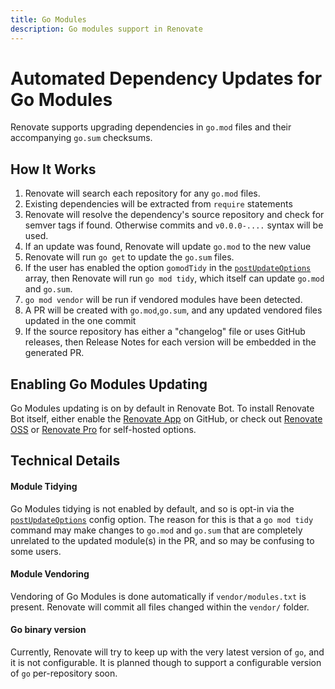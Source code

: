```yaml
---
title: Go Modules
description: Go modules support in Renovate
---
```


# Automated Dependency Updates for Go Modules

Renovate supports upgrading dependencies in `go.mod` files and their accompanying `go.sum` checksums.

## How It Works

1.  Renovate will search each repository for any `go.mod` files.
2.  Existing dependencies will be extracted from `require` statements
3.  Renovate will resolve the dependency's source repository and check for semver tags if found. Otherwise commits and `v0.0.0-....` syntax will be used.
4.  If an update was found, Renovate will update `go.mod` to the new value
5.  Renovate will run `go get` to update the `go.sum` files.
6.  If the user has enabled the option `gomodTidy` in the [`postUpdateOptions`](https://renovatebot.com/docs/configuration-options/#postupdateoptions) array, then Renovate will run `go mod tidy`, which itself can update `go.mod` and `go.sum`.
7.  `go mod vendor` will be run if vendored modules have been detected.
8.  A PR will be created with `go.mod`,`go.sum`, and any updated vendored files updated in the one commit
9.  If the source repository has either a "changelog" file or uses GitHub releases, then Release Notes for each version will be embedded in the generated PR.

## Enabling Go Modules Updating

Go Modules updating is on by default in Renovate Bot. To install Renovate Bot itself, either enable the [Renovate App](https://github.com/apps/renovate) on GitHub, or check out [Renovate OSS](https://github.com/renovatebot/renovate) or [Renovate Pro](https://renovatebot.com/pro) for self-hosted options.

## Technical Details

#### Module Tidying

Go Modules tidying is not enabled by default, and so is opt-in via the [`postUpdateOptions`](https://renovatebot.com/docs/configuration-options/#postupdateoptions) config option. The reason for this is that a `go mod tidy` command may make changes to `go.mod` and `go.sum` that are completely unrelated to the updated module(s) in the PR, and so may be confusing to some users.

#### Module Vendoring

Vendoring of Go Modules is done automatically if `vendor/modules.txt` is present. Renovate will commit all files changed within the `vendor/` folder.

#### Go binary version

Currently, Renovate will try to keep up with the very latest version of `go`, and it is not configurable. It is planned though to support a configurable version of `go` per-repository soon.
